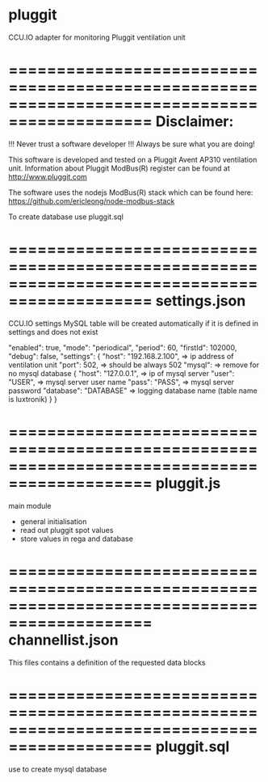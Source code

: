 pluggit
=======

CCU.IO adapter for monitoring Pluggit ventilation unit

=============================================================================================
Disclaimer:
=============================================================================================
!!! Never trust a software developer !!! Always be sure what you are doing!

This software is developed and tested on a Pluggit Avent AP310 ventilation unit.
Information about Pluggit ModBus(R) register can be found at http://www.pluggit.com

The software uses the nodejs ModBus(R) stack which can be found here:
  https://github.com/ericleong/node-modbus-stack

To create database use pluggit.sql

=============================================================================================
settings.json
=============================================================================================
CCU.IO settings
MySQL table will be created automatically if it is defined in settings and does not exist

  "enabled": true,
  "mode": "periodical",
  "period": 60,
  "firstId": 102000,
  "debug": false,
  "settings":
  {
    "host": "192.168.2.100",   => ip address of ventilation unit
    "port": 502,               => should be always 502
    "mysql":                   => remove for no mysql database
    {
      "host": "127.0.0.1",     => ip of mysql server
      "user": "USER",          => mysql server user name
      "pass": "PASS",          => mysql server password
      "database": "DATABASE"   => logging database name (table name is luxtronik)
    }
  }

=============================================================================================
pluggit.js
=============================================================================================
main module
- general initialisation
- read out pluggit spot values
- store values in rega and database

=============================================================================================
channellist.json
=============================================================================================
This files contains a definition of the requested data blocks

=============================================================================================
pluggit.sql
=============================================================================================
use to create mysql database